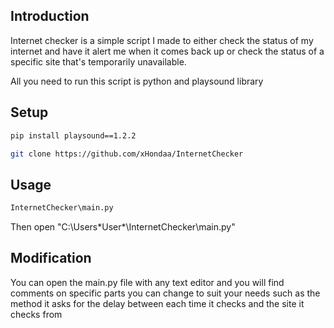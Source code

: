 ## Introduction
Internet checker is a simple script I made to either check the status of my internet and have it alert me when it comes back up or check the status of a specific site that's temporarily unavailable.


All you need to run this script is python and playsound library

## Setup

```bash
pip install playsound==1.2.2
```
```bash
git clone https://github.com/xHondaa/InternetChecker
```

## Usage
```bash
InternetChecker\main.py
```
Then open "C:\Users\*User*\InternetChecker\main.py"

## Modification
You can open the main.py file with any text editor and you will find comments on specific parts you can change to suit your needs such as the method it asks for the delay between each time it checks and the site it checks from
